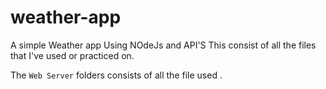 # weather-app
A simple Weather app Using NOdeJs and API'S
This consist of all the files that I've used or practiced on.

The `Web Server` folders consists of all the file used .
